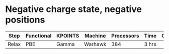 # Negative charge state, negative positions

| Step | Functional | KPOINTS | Machine | Processors | Time | Choices |
|------|------------|---------|---------|------------|------|---------|
| Relax | PBE | Gamma | Warhawk | 384 | 3 hrs |  |

